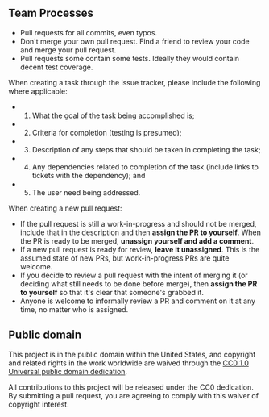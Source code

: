 ## Team Processes

* Pull requests for all commits, even typos.
* Don't merge your own pull request. Find a friend to review your code and merge your pull request.
* Pull requests some contain some tests. Ideally they would contain decent test coverage.

When creating a task through the issue tracker, please include the following where applicable: 

* 1. What the goal of the task being accomplished is; 
* 2. Criteria for completion (testing is presumed); 
* 3. Description of any steps that should be taken in completing the task; 
* 4. Any dependencies related to completion of the task (include links to tickets with the dependency); and 
* 5. The user need being addressed.

When creating a new pull request:

* If the pull request is still a work-in-progress and should not be merged, include that in the description and then **assign the PR to yourself**. When the PR is ready to be merged, **unassign yourself and add a comment**.
* If a new pull request is ready for review, **leave it unassigned**. This is the assumed state of new PRs, but work-in-progress PRs are quite welcome.
* If you decide to review a pull request with the intent of merging it (or deciding what still needs to be done before merge), then **assign the PR to yourself** so that it's clear that someone's grabbed it.
* Anyone is welcome to informally review a PR and comment on it at any time, no matter who is assigned.



## Public domain

This project is in the public domain within the United States, and
copyright and related rights in the work worldwide are waived through
the [CC0 1.0 Universal public domain dedication](https://creativecommons.org/publicdomain/zero/1.0/).

All contributions to this project will be released under the CC0
dedication. By submitting a pull request, you are agreeing to comply
with this waiver of copyright interest.
